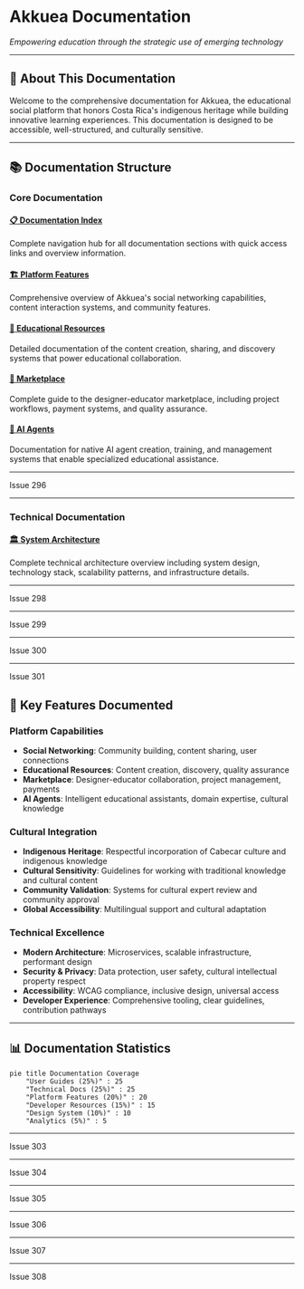 # Akkuea Documentation

_Empowering education through the strategic use of emerging technology_

---

## 🦅 About This Documentation

Welcome to the comprehensive documentation for Akkuea, the educational social platform that honors Costa Rica's indigenous heritage while building innovative learning experiences. This documentation is designed to be accessible, well-structured, and culturally sensitive.

---

## 📚 Documentation Structure

### Core Documentation

#### [📋 Documentation Index](index.md)

Complete navigation hub for all documentation sections with quick access links and overview information.

#### [🏗️ Platform Features](features/README.md)

Comprehensive overview of Akkuea's social networking capabilities, content interaction systems, and community features.

#### [📖 Educational Resources](educational-resources/README.md)

Detailed documentation of the content creation, sharing, and discovery systems that power educational collaboration.

#### [🛒 Marketplace](marketplace/README.md)

Complete guide to the designer-educator marketplace, including project workflows, payment systems, and quality assurance.

#### [🤖 AI Agents](ai-agents/README.md)

Documentation for native AI agent creation, training, and management systems that enable specialized educational assistance.

---

Issue 296

<!-- Make the changes from issue number 296 here. Thank you for contributing to Akkuea! -->

---


### Technical Documentation

#### [🏛️ System Architecture](technical/architecture.md)
Complete technical architecture overview including system design, technology stack, scalability patterns, and infrastructure details.



---

Issue 298

<!-- Make the changes from issue number 298 here. Thank you for contributing to Akkuea! -->

---

Issue 299

<!-- Make the changes from issue number 299 here. Thank you for contributing to Akkuea! -->

---

Issue 300

<!-- Make the changes from issue number 300 here. Thank you for contributing to Akkuea! -->

---

Issue 301


## 🌟 Key Features Documented

### Platform Capabilities
- **Social Networking**: Community building, content sharing, user connections
- **Educational Resources**: Content creation, discovery, quality assurance
- **Marketplace**: Designer-educator collaboration, project management, payments
- **AI Agents**: Intelligent educational assistants, domain expertise, cultural knowledge

### Cultural Integration
- **Indigenous Heritage**: Respectful incorporation of Cabecar culture and indigenous knowledge
- **Cultural Sensitivity**: Guidelines for working with traditional knowledge and cultural content
- **Community Validation**: Systems for cultural expert review and community approval
- **Global Accessibility**: Multilingual support and cultural adaptation

### Technical Excellence
- **Modern Architecture**: Microservices, scalable infrastructure, performant design
- **Security & Privacy**: Data protection, user safety, cultural intellectual property respect
- **Accessibility**: WCAG compliance, inclusive design, universal access
- **Developer Experience**: Comprehensive tooling, clear guidelines, contribution pathways



---

## 📊 Documentation Statistics

```mermaid
pie title Documentation Coverage
    "User Guides (25%)" : 25
    "Technical Docs (25%)" : 25
    "Platform Features (20%)" : 20
    "Developer Resources (15%)" : 15
    "Design System (10%)" : 10
    "Analytics (5%)" : 5
```

---

Issue 303

<!-- Make the changes from issue number 303 here. Thank you for contributing to Akkuea! -->

---

Issue 304

<!-- Make the changes from issue number 304 here. Thank you for contributing to Akkuea! -->

---

Issue 305

<!-- Make the changes from issue number 305 here. Thank you for contributing to Akkuea! -->

---

Issue 306

<!-- Make the changes from issue number 306 here. Thank you for contributing to Akkuea! -->

---

Issue 307

<!-- Make the changes from issue number 307 here. Thank you for contributing to Akkuea! -->

---

Issue 308

<!-- Make the changes from issue number 308 here. Thank you for contributing to Akkuea! -->
